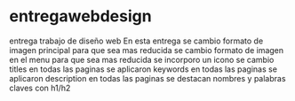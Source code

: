 # entregawebdesign
entrega trabajo de diseño web
En esta entrega se cambio formato de imagen principal para que sea mas reducida
se cambio formato de imagen en el menu para que sea mas reducida
se incorporo un icono
se cambio titles en todas las paginas
se aplicaron keywords en todas las paginas
se aplicaron description en todas las paginas
se destacan nombres y palabras claves con h1/h2
